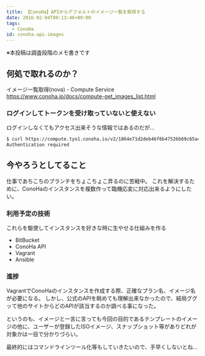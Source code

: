 ```yaml
---
title: 【ConoHa】APIからデフォルトのイメージ一覧を取得する
date: 2016-02-04T09:13:46+09:00
tags:
  - ConoHa
id: conoha-api-images
---
```


※本投稿は調査段階のメモ書きです

## 何処で取れるのか？

イメージ一覧取得(nova) - Compute Service
<https://www.conoha.jp/docs/compute-get_images_list.html>

<!-- more -->

### ログインしてトークンを受け取っていないと使えない

ログインしなくてもアクセス出来そうな情報ではあるのだが…

```Bash
$ curl https://compute.tyo1.conoha.io/v2/1864e71d2deb46f6b47526b69c65a45d/images
Authentication required
```

## 今やろうとしてること

仕事であちこちのブランチをちょこちょこ弄るのに苦戦中。
これを解決するために、ConoHaのインスタンスを複数作って臨機応変に対応出来るようにしたい。

### 利用予定の技術

これらを駆使してインスタンスを好きな時に生やせる仕組みを作る

- BitBucket
- ConoHa API
- Vagrant
- Ansible

### 進捗

VagrantでConoHaのインスタンスを作成する際、正確なプラン名、イメージ名が必要になる。
しかし、公式のAPIを眺めても理解出来なかったので、結局ググッて他のサイトからどのAPIが該当するのか調べる事になった。

というのも、イメージと一言に言っても今回の目的であるテンプレートのイメージの他に、ユーザーが登録したISOイメージ、スナップショット等がありどれが対象かは一目で分かりづらい。

最終的にはコマンドラインツール化等もしていきたいので、手早くしないとね…
